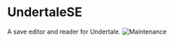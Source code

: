 # UndertaleSE
A save editor and reader for Undertale.
<img alt="Maintenance" src="https://img.shields.io/maintenance/yes/2017">
